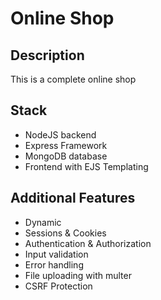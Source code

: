 # Online Shop

## Description
This is a complete online shop 

## Stack
- NodeJS backend
- Express Framework
- MongoDB database
- Frontend with EJS Templating

## Additional Features
- Dynamic
- Sessions & Cookies
- Authentication & Authorization
- Input validation
- Error handling
- File uploading with multer
- CSRF Protection
